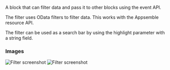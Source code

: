 A block that can filter data and pass it to other blocks using the event API.

The filter uses OData filters to filter data. This works with the Appsemble resource API.

The filter can be used as a search bar by using the highlight parameter with a string field.

### Images

![Filter screenshot](https://gitlab.com/appsemble/appsemble/-/raw/0.29.4/config/assets/filter.png)
![Filter screenshot](https://gitlab.com/appsemble/appsemble/-/raw/0.29.4/config/assets/filter-search-bar.png)
